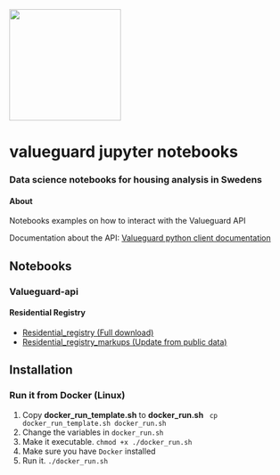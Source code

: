  <img src="https://valueguard.se/static/media/valueguardlogo_black.f3a4c174.png" width="200">

# valueguard jupyter notebooks
### Data science notebooks for housing analysis in Swedens

#### About
Notebooks examples on how to interact with the Valueguard API

Documentation about the API: [Valueguard python client documentation](https://github.com/Valueguard-Index-Sweden/valueguard-python-client/wiki)

## Notebooks

### Valueguard-api

####  Residential Registry

* [Residential_registry (Full download)](./notebooks/valueguard_api/residential_registry/residential_registry_full_download.ipynb)
* [Residential_registry_markups (Update from public data)](./notebooks/valueguard_api/residential_registry/residential_registry_full_download.ipynb)

## Installation

### Run it from Docker (Linux)
1. Copy **docker_run_template.sh** to **docker_run.sh**  ```
cp docker_run_template.sh docker_run.sh```
2. Change the variables in `docker_run.sh`
3. Make it executable. `chmod +x ./docker_run.sh`
4. Make sure you have `Docker` installed
5. Run it. `./docker_run.sh`



